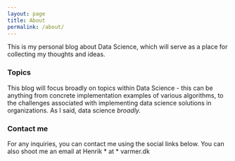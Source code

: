 ```yaml
---
layout: page
title: About
permalink: /about/
---
```


This is my personal blog about Data Science, which will serve as a place for collecting my thoughts and ideas. 

### Topics

This blog will focus broadly on topics within Data Science - this can be anything from concrete implementation examples of various algorithms, to the challenges associated with implementing data science solutions in organizations. As I said, data science _broadly._

### Contact me

For any inquiries, you can contact me using the social links below. You can also shoot me an email at Henrik * at * varmer.dk
